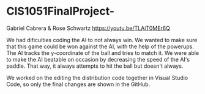 # CIS1051FinalProject-
Gabriel Cabrera & Rose Schwartz 
https://youtu.be/TLAiT0MEr6Q 

We had dificulties coding the AI to not always win. We wanted to make sure that this game could be won against the AI, with the help of the powerups. The AI tracks the y-coordinate of the ball and tries to match it. We were able to make the AI beatable on occasion by decreasing the speed of the AI's paddle. That way, it always attempts to hit the ball but doesn't always. 

We worked on the editing the distribution code together in Visual Studio Code, so only the final changes are shown in the GitHub.  
